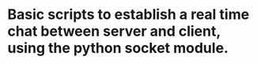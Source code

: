 # Basic scripts to establish a real time chat between server and client, using the python socket module.
